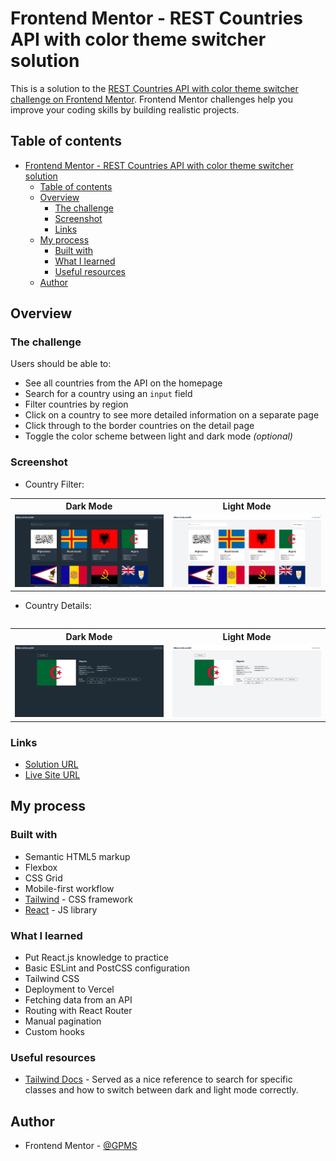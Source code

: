 # Frontend Mentor - REST Countries API with color theme switcher solution

This is a solution to the [REST Countries API with color theme switcher challenge on Frontend Mentor](https://www.frontendmentor.io/challenges/rest-countries-api-with-color-theme-switcher-5cacc469fec04111f7b848ca). Frontend Mentor challenges help you improve your coding skills by building realistic projects.

## Table of contents

- [Frontend Mentor - REST Countries API with color theme switcher solution](#frontend-mentor---rest-countries-api-with-color-theme-switcher-solution)
  - [Table of contents](#table-of-contents)
  - [Overview](#overview)
    - [The challenge](#the-challenge)
    - [Screenshot](#screenshot)
    - [Links](#links)
  - [My process](#my-process)
    - [Built with](#built-with)
    - [What I learned](#what-i-learned)
    - [Useful resources](#useful-resources)
  - [Author](#author)

## Overview

### The challenge

Users should be able to:

-   See all countries from the API on the homepage
-   Search for a country using an `input` field
-   Filter countries by region
-   Click on a country to see more detailed information on a separate page
-   Click through to the border countries on the detail page
-   Toggle the color scheme between light and dark mode _(optional)_

### Screenshot

-   Country Filter:

<table>
<tr>
  <th>Dark Mode</th>
  <th>Light Mode</th>
</tr>
<tr>
  <td><img src="./img/filter-dark.png"></td>
  <td><img src="./img/filter-light.png"></td>
</tr>
<table>

-   Country Details:

<table>
<tr>
  <th>Dark Mode</th>
  <th>Light Mode</th>
</tr>
<tr>
  <td><img src="./img/details-dark.png"></td>
  <td><img src="./img/details-light.png"></td>
</tr>
<table>

### Links

-   [Solution URL](https://www.frontendmentor.io/solutions/countries-rest-api-challenge-POej-yzEZU)
-   [Live Site URL](https://countries-rest-api-challenge-eight.vercel.app/)

## My process

### Built with

-   Semantic HTML5 markup
-   Flexbox
-   CSS Grid
-   Mobile-first workflow
-   [Tailwind](https://tailwindcss.com/) - CSS framework
-   [React](https://reactjs.org/) - JS library

### What I learned

-   Put React.js knowledge to practice
-   Basic ESLint and PostCSS configuration
-   Tailwind CSS
-   Deployment to Vercel
-   Fetching data from an API
-   Routing with React Router
-   Manual pagination
-   Custom hooks

### Useful resources

-   [Tailwind Docs](https://tailwindcss.com/docs/installation) - Served as a nice reference to search for specific classes and how to switch between dark and light mode correctly.

## Author

-   Frontend Mentor - [@GPMS](https://www.frontendmentor.io/profile/GPMS)
